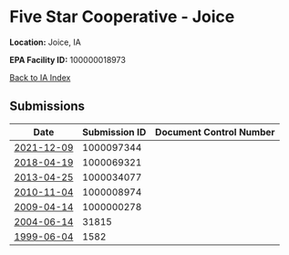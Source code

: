 # Five Star Cooperative - Joice 

**Location:** Joice, IA

**EPA Facility ID:** 100000018973

[Back to IA Index](../../index.md)

## Submissions

| Date | Submission ID | Document Control Number |
|------|--------------|-------------------------|
| [2021-12-09](submissions/1000097344.md) | 1000097344 |  |
| [2018-04-19](submissions/1000069321.md) | 1000069321 |  |
| [2013-04-25](submissions/1000034077.md) | 1000034077 |  |
| [2010-11-04](submissions/1000008974.md) | 1000008974 |  |
| [2009-04-14](submissions/1000000278.md) | 1000000278 |  |
| [2004-06-14](submissions/31815.md) | 31815 |  |
| [1999-06-04](submissions/1582.md) | 1582 |  |
